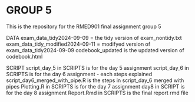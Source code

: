 # GROUP 5 
This is the repository for the RMED901 final assignment group 5 

DATA
exam_data_tidy2024-09-09 = the tidy version of exam_nontidy.txt
  exam_data_tidy_modified2024-09-11 = modifyed version of exam_data_tidy2024-09-09
codebook_updated is the updated version of codebook.html


SCRIPT
script_day_5 in SCRIPTS is for the day 5 assignment
script_day_6 in SCRIPTS is for the day 6 assignment -  each steps explained
  script_day6_merged_with_pipe.R is the steps in script_day_6 merged with pipes
Plotting.R in SCRIPTS is for the day 7 assignment 
day8 in SCRIPT is for the day 8 assignment
Report.Rmd in SCRIPTS is the final report rmd file